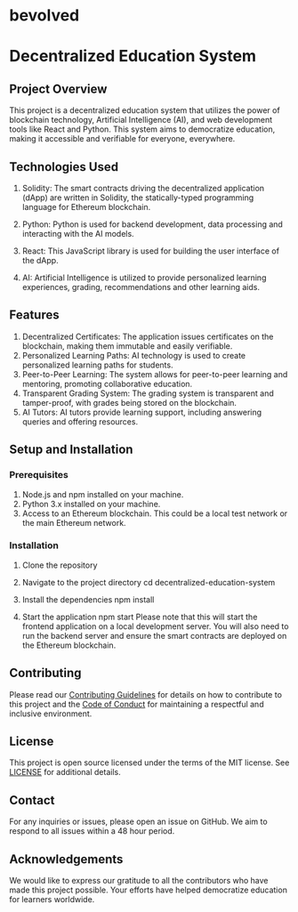 # bevolved
# Decentralized Education System

## Project Overview
This project is a decentralized education system that utilizes the power of blockchain technology, Artificial Intelligence (AI), and web development tools like React and Python. This system aims to democratize education, making it accessible and verifiable for everyone, everywhere.

## Technologies Used
1. Solidity: The smart contracts driving the decentralized application (dApp) are written in Solidity, the statically-typed programming language for Ethereum blockchain.

2. Python: Python is used for backend development, data processing and interacting with the AI models.

3. React: This JavaScript library is used for building the user interface of the dApp.

4. AI: Artificial Intelligence is utilized to provide personalized learning experiences, grading, recommendations and other learning aids.

## Features

1. Decentralized Certificates: The application issues certificates on the blockchain, making them immutable and easily verifiable.
2. Personalized Learning Paths: AI technology is used to create personalized learning paths for students.
3. Peer-to-Peer Learning: The system allows for peer-to-peer learning and mentoring, promoting collaborative education.
4. Transparent Grading System: The grading system is transparent and tamper-proof, with grades being stored on the blockchain.
5. AI Tutors: AI tutors provide learning support, including answering queries and offering resources.

## Setup and Installation

### Prerequisites
1. Node.js and npm installed on your machine.
2. Python 3.x installed on your machine.
3. Access to an Ethereum blockchain. This could be a local test network or the main Ethereum network.

### Installation
1. Clone the repository

2. Navigate to the project directory
cd decentralized-education-system
3. Install the dependencies
npm install
4. Start the application
npm start
Please note that this will start the frontend application on a local development server. You will also need to run the backend server and ensure the smart contracts are deployed on the Ethereum blockchain.

## Contributing
Please read our [Contributing Guidelines](CONTRIBUTING.md) for details on how to contribute to this project and the [Code of Conduct](CODE_OF_CONDUCT.md) for maintaining a respectful and inclusive environment.

## License
This project is open source licensed under the terms of the MIT license. See [LICENSE](LICENSE.md) for additional details.

## Contact
For any inquiries or issues, please open an issue on GitHub. We aim to respond to all issues within a 48 hour period.

## Acknowledgements
We would like to express our gratitude to all the contributors who have made this project possible. Your efforts have helped democratize education for learners worldwide.

